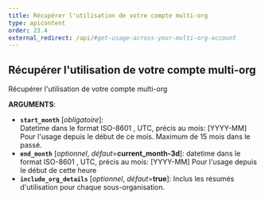 ```yaml
---
title: Récupérer l'utilisation de votre compte multi-org
type: apicontent
order: 23.4
external_redirect: /api/#get-usage-across-your-multi-org-account
---
```


## Récupérer l'utilisation de votre compte multi-org

Récupérer l'utilisation de votre compte multi-org

**ARGUMENTS**:

* **`start_month`** [*obligatoire*]:  
    Datetime dans le format ISO-8601 , UTC, précis au mois: [YYYY-MM] Pour l'usage depuis le début de ce mois. Maximum de 15 mois dans le passé.
* **`end_month`** [*optionnel*, *défaut*=**current_month-3d**]:
    datetime dans le format ISO-8601 , UTC, précis au mois: [YYYY-MM] Pour l'usage depuis le début de cette heure
* **`include_org_details`** [*optionnel*, *défaut*=**true**]:
  Inclus les résumés d'utilisation pour chaque sous-organisation.

